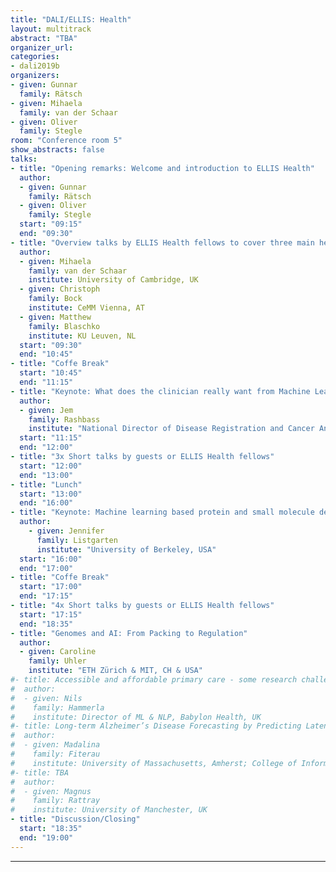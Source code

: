 ```yaml
---
title: "DALI/ELLIS: Health"
layout: multitrack
abstract: "TBA"
organizer_url:
categories:
- dali2019b
organizers:
- given: Gunnar
  family: Rätsch
- given: Mihaela
  family: van der Schaar
- given: Oliver
  family: Stegle
room: "Conference room 5"
show_abstracts: false
talks:
- title: "Opening remarks: Welcome and introduction to ELLIS Health"
  author:
  - given: Gunnar
    family: Rätsch
  - given: Oliver
    family: Stegle
  start: "09:15"
  end: "09:30"
- title: "Overview talks by ELLIS Health fellows to cover three main health application areas: Health, Omics, Imaging"
  author:
  - given: Mihaela
    family: van der Schaar
    institute: University of Cambridge, UK
  - given: Christoph
    family: Bock
    institute: CeMM Vienna, AT
  - given: Matthew
    family: Blaschko
    institute: KU Leuven, NL
  start: "09:30"
  end: "10:45"
- title: "Coffe Break"
  start: "10:45"
  end: "11:15"
- title: "Keynote: What does the clinician really want from Machine Learning?"
  author:
  - given: Jem
    family: Rashbass
    institute: "National Director of Disease Registration and Cancer Analysis, UK"
  start: "11:15"
  end: "12:00"
- title: "3x Short talks by guests or ELLIS Health fellows"
  start: "12:00"
  end: "13:00"
- title: "Lunch"
  start: "13:00"
  end: "16:00"
- title: "Keynote: Machine learning based protein and small molecule design"
  author:
    - given: Jennifer
      family: Listgarten
      institute: "University of Berkeley, USA"
  start: "16:00"
  end: "17:00"
- title: "Coffe Break"
  start: "17:00"
  end: "17:15"
- title: "4x Short talks by guests or ELLIS Health fellows"
  start: "17:15"
  end: "18:35"
- title: "Genomes and AI: From Packing to Regulation"
  author:
  - given: Caroline
    family: Uhler
    institute: "ETH Zürich & MIT, CH & USA"
#- title: Accessible and affordable primary care - some research challenges
#  author:
#  - given: Nils
#    family: Hammerla
#    institute: Director of ML & NLP, Babylon Health, UK
#- title: Long-term Alzheimer’s Disease Forecasting by Predicting Latent Representations
#  author:
#  - given: Madalina
#    family: Fiterau
#    institute: University of Massachusetts, Amherst; College of Information and Computer Sciences, USA
#- title: TBA
#  author:
#  - given: Magnus
#    family: Rattray
#    institute: University of Manchester, UK
- title: "Discussion/Closing"
  start: "18:35"
  end: "19:00"
---
```

---
